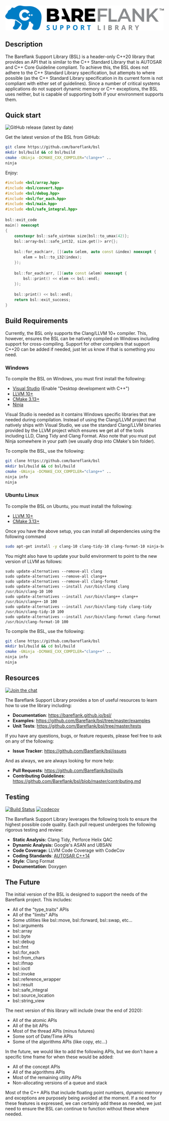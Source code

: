 ![Bareflank](https://github.com/Bareflank/bsl/raw/master/.github/images/bsl_logo.png)

## **Description**

The Bareflank Support Library (BSL) is a header-only C++20 library that provides an API that is similar to the C++ Standard Library that is AUTOSAR and C++ Core Guideline compliant. To achieve this, the BSL does not adhere to the C++ Standard Library specification, but attempts to where possible (as the C++ Standard Library specification in its current form is not compliant with either set of guidelines). Since a number of critical systems applications do not support dynamic memory or C++ exceptions, the BSL uses neither, but is capable of supporting both if your environment supports them.

## **Quick start**

![GitHub release (latest by date)](https://img.shields.io/github/v/release/bareflank/bsl?color=brightgreen)

Get the latest version of the BSL from GitHub:

``` bash
git clone https://github.com/bareflank/bsl
mkdir bsl/build && cd bsl/build
cmake -GNinja -DCMAKE_CXX_COMPILER="clang++" ..
ninja
```

Enjoy:

``` c++
#include <bsl/array.hpp>
#include <bsl/convert.hpp>
#include <bsl/debug.hpp>
#include <bsl/for_each.hpp>
#include <bsl/main.hpp>
#include <bsl/safe_integral.hpp>

bsl::exit_code
main() noexcept
{
    constexpr bsl::safe_uintmax size{bsl::to_umax(42)};
    bsl::array<bsl::safe_int32, size.get()> arr{};

    bsl::for_each(arr, [](auto &elem, auto const &index) noexcept {
        elem = bsl::to_i32(index);
    });

    bsl::for_each(arr, [](auto const &elem) noexcept {
        bsl::print() << elem << bsl::endl;
    });

    bsl::print() << bsl::endl;
    return bsl::exit_success;
}
```

## **Build Requirements**
Currently, the BSL only supports the Clang/LLVM 10+ compiler. This, however, ensures the BSL can be natively compiled on Windows including support for cross-compiling. Support for other compilers that support C++20 can be added if needed, just let us know if that is something you need. 

### **Windows**
To compile the BSL on Windows, you must first install the following:
- [Visual Studio](https://visualstudio.microsoft.com/thank-you-downloading-visual-studio/?sku=Community&rel=16) (Enable "Desktop development with C++")
- [LLVM 10+](https://github.com/llvm/llvm-project/releases)
- [CMake 3.13+](https://cmake.org/download/)
- [Ninja](https://github.com/ninja-build/ninja/releases)

Visual Studio is needed as it contains Windows specific libraries that are needed during compilation. Instead of using the Clang/LLVM project that natively ships with Visual Studio, we use the standard Clang/LLVM binaries provided by the LLVM project which ensures we get all of the tools including LLD, Clang Tidy and Clang Format. Also note that you must put Ninja somewhere
in your path (we usually drop into CMake's bin folder).

To compile the BSL, use the following:
``` bash
git clone https://github.com/bareflank/bsl
mkdir bsl/build && cd bsl/build
cmake -GNinja -DCMAKE_CXX_COMPILER="clang++" ..
ninja info
ninja
```

### **Ubuntu Linux**
To compile the BSL on Ubuntu, you must install the following:
- [LLVM 10+](https://apt.llvm.org/)
- [CMake 3.13+](https://cmake.org/download/)

Once you have the above setup, you can install all dependencies using the following command
```bash
sudo apt-get install -y clang-10 clang-tidy-10 clang-format-10 ninja-build doxygen
```

You might also have to update your build environment to point to the new version of LLVM as follows:
```
sudo update-alternatives --remove-all clang
sudo update-alternatives --remove-all clang++
sudo update-alternatives --remove-all clang-format
sudo update-alternatives --install /usr/bin/clang clang /usr/bin/clang-10 100
sudo update-alternatives --install /usr/bin/clang++ clang++ /usr/bin/clang++-10 100
sudo update-alternatives --install /usr/bin/clang-tidy clang-tidy /usr/bin/clang-tidy-10 100
sudo update-alternatives --install /usr/bin/clang-format clang-format /usr/bin/clang-format-10 100
```

To compile the BSL, use the following:
``` bash
git clone https://github.com/bareflank/bsl
mkdir bsl/build && cd bsl/build
cmake -GNinja -DCMAKE_CXX_COMPILER="clang++" ..
ninja info
ninja
```

## **Resources**

[![Join the chat](https://img.shields.io/badge/chat-on%20Slack-brightgreen.svg)](https://bareflank.herokuapp.com/)

The Bareflank Support Library provides a ton of useful resources to learn how to use the library including:

-   **Documentation**: <https://bareflank.github.io/bsl/>
-   **Examples**: <https://github.com/Bareflank/bsl/tree/master/examples>
-   **Unit Tests**: <https://github.com/Bareflank/bsl/tree/master/tests>

If you have any questions, bugs, or feature requests, please feel free to ask on any of the following:

-   **Issue Tracker**: <https://github.com/Bareflank/bsl/issues>

And as always, we are always looking for more help:

-   **Pull Requests**: <https://github.com/Bareflank/bsl/pulls>
-   **Contributing Guidelines**: <https://github.com/Bareflank/bsl/blob/master/contributing.md>

## **Testing**
[![Build Status](https://img.shields.io/endpoint.svg?url=https%3A%2F%2Factions-badge.atrox.dev%2Fbareflank%2Fbsl%2Fbadge&style=flat)](https://actions-badge.atrox.dev/bareflank/bsl/goto)
[![codecov](https://codecov.io/gh/Bareflank/bsl/branch/master/graph/badge.svg)](https://codecov.io/gh/Bareflank/bsl)

The Bareflank Support Library leverages the following tools to ensure the highest possible code quality. Each pull request undergoes the following rigorous testing and review:

-   **Static Analysis:** Clang Tidy, Perforce Helix QAC
-   **Dynamic Analysis:** Google's ASAN and UBSAN
-   **Code Coverage:** LLVM Code Coverage with CodeCov
-   **Coding Standards**: [AUTOSAR C++14](https://www.autosar.org/fileadmin/user_upload/standards/adaptive/17-03/AUTOSAR_RS_CPP14Guidelines.pdf)
-   **Style**: Clang Format
-   **Documentation**: Doxygen

## **The Future**
The initial version of the BSL is designed to support the needs of the 
Bareflank project. This includes:
- All of the "type_traits" APIs
- All of the "limits" APIs
- Some utilities like bsl::move, bsl::forward, bsl::swap, etc... 
- bsl::arguments
- bsl::array
- bsl::byte
- bsl::debug
- bsl::fmt
- bsl::for_each
- bsl::from_chars
- bsl::ifmap
- bsl::ioctl
- bsl::invoke
- bsl::reference_wrapper
- bsl::result
- bsl::safe_integral
- bsl::source_location
- bsl::string_view

The next version of this library will include (near the end of 2020):
- All of the atomic APIs
- All of the bit APIs
- Most of the thread APIs (minus futures)
- Some sort of Date/Time APIs
- Some of the algorithms APIs (like copy, etc...)

In the future, we would like to add the following APIs, but we don't have a 
specific time frame for when these would be added:
- All of the concept APIs
- All of the algorithms APIs
- Most of the remaining utility APIs
- Non-allocating versions of a queue and stack

Most of the C++ APIs that include floating point numbers, dynamic memory 
and exceptions are purposely being avoided at the moment. If a need for 
these features is expressed, we can certainly add these as needed, we just 
need to ensure the BSL can continue to function without these where 
needed. 
